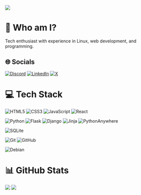 [![](https://visitcount.itsvg.in/api?id=Yudin101&icon=5&color=0)](https://visitcount.itsvg.in)
---

# 💫 Who am I?
Tech enthusiast with experience in Linux, web development, and programming.

## 🌐 Socials
[![Discord](https://img.shields.io/badge/Discord-%235865F2.svg?style=for-the-badge&logo=discord&logoColor=white)](https://discord.com/users/781480676049682452)
[![LinkedIn](https://img.shields.io/badge/linkedin-%230077B5.svg?style=for-the-badge&logo=linkedin&logoColor=white)](https://linkedin.com/in/yudin101)
[![X](https://img.shields.io/badge/X-%23000000.svg?style=for-the-badge&logo=X&logoColor=white)](https://x.com/yudin101)

# 💻 Tech Stack
![HTML5](https://img.shields.io/badge/html5-%23E34F26.svg?style=for-the-badge&logo=html5&logoColor=white) 
![CSS3](https://img.shields.io/badge/css3-%231572B6.svg?style=for-the-badge&logo=css3&logoColor=white) 
![JavaScript](https://img.shields.io/badge/javascript-%23323330.svg?style=for-the-badge&logo=javascript&logoColor=%23F7DF1E) 
![React](https://img.shields.io/badge/react-%2320232a.svg?style=for-the-badge&logo=react&logoColor=%2361DAFB)

![Python](https://img.shields.io/badge/python-3670A0?style=for-the-badge&logo=python&logoColor=ffdd54) 
![Flask](https://img.shields.io/badge/flask-%23000.svg?style=for-the-badge&logo=flask&logoColor=white) 
![Django](https://img.shields.io/badge/django-%23092E20.svg?style=for-the-badge&logo=django&logoColor=white) 
![Jinja](https://img.shields.io/badge/jinja-white.svg?style=for-the-badge&logo=jinja&logoColor=black) 
![PythonAnywhere](https://img.shields.io/badge/pythonanywhere-%232F9FD7.svg?style=for-the-badge&logo=pythonanywhere&logoColor=151515) 

![SQLite](https://img.shields.io/badge/sqlite-%2307405e.svg?style=for-the-badge&logo=sqlite&logoColor=white) 

![Git](https://img.shields.io/badge/git-%23F05033.svg?style=for-the-badge&logo=git&logoColor=white) 
![GitHub](https://img.shields.io/badge/github-%23121011.svg?style=for-the-badge&logo=github&logoColor=white)

![Debian](https://img.shields.io/badge/Debian-D70A53?style=for-the-badge&logo=debian&logoColor=white)


# 📊 GitHub Stats
![](https://github-readme-streak-stats.herokuapp.com/?user=Yudin101&theme=transparent&hide_border=true)
![](https://github-readme-stats.vercel.app/api/top-langs/?username=Yudin101&theme=transparent&hide_border=true&include_all_commits=true&count_private=true&layout=compact)

<!-- Proudly created with GPRM ( https://gprm.itsvg.in ) -->
